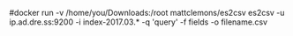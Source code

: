 #docker run -v /home/you/Downloads:/root mattclemons/es2csv es2csv -u ip.ad.dre.ss:9200 -i index-2017.03.* -q 'query' -f fields -o filename.csv

